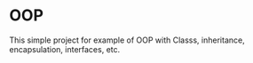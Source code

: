 # OOP
This simple project for example of OOP with Classs, inheritance, encapsulation, interfaces, etc.
